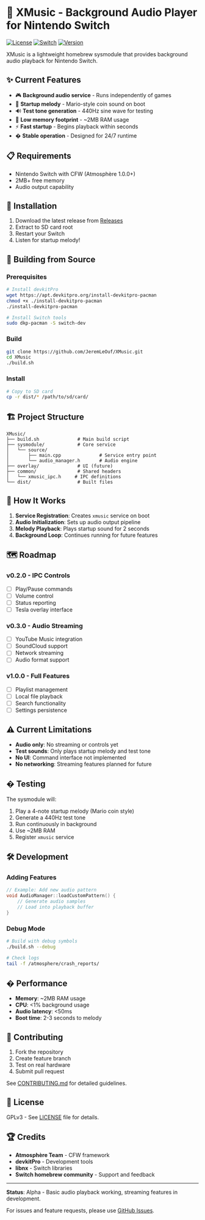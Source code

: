 # 🎵 XMusic - Background Audio Player for Nintendo Switch

[![License](https://img.shields.io/badge/License-GPLv3-blue.svg)](LICENSE)
[![Switch](https://img.shields.io/badge/Nintendo-Switch-red.svg)](https://github.com/switchbrew/libnx)
[![Version](https://img.shields.io/badge/Version-0.1.0--alpha-yellow.svg)](https://github.com/JeremLeOuf/XMusic/releases)

XMusic is a lightweight homebrew sysmodule that provides background audio playback for Nintendo Switch.

## ✨ Current Features

- 🎮 **Background audio service** - Runs independently of games
- 🎵 **Startup melody** - Mario-style coin sound on boot
- 🔊 **Test tone generation** - 440Hz sine wave for testing
- 💾 **Low memory footprint** - ~2MB RAM usage
- ⚡ **Fast startup** - Begins playback within seconds
- �️ **Stable operation** - Designed for 24/7 runtime

## 📋 Requirements

- Nintendo Switch with CFW (Atmosphère 1.0.0+)
- 2MB+ free memory
- Audio output capability

## 🚀 Installation

1. Download the latest release from [Releases](https://github.com/JeremLeOuf/XMusic/releases)
2. Extract to SD card root
3. Restart your Switch
4. Listen for startup melody!

## 🔧 Building from Source

### Prerequisites
```bash
# Install devkitPro
wget https://apt.devkitpro.org/install-devkitpro-pacman
chmod +x ./install-devkitpro-pacman
./install-devkitpro-pacman

# Install Switch tools
sudo dkp-pacman -S switch-dev
```

### Build
```bash
git clone https://github.com/JeremLeOuf/XMusic.git
cd XMusic
./build.sh
```

### Install
```bash
# Copy to SD card
cp -r dist/* /path/to/sd/card/
```

## 🏗️ Project Structure

```
XMusic/
├── build.sh              # Main build script
├── sysmodule/            # Core service
│   └── source/
│       ├── main.cpp              # Service entry point
│       └── audio_manager.h       # Audio engine
├── overlay/              # UI (future)
├── common/               # Shared headers
│   └── xmusic_ipc.h     # IPC definitions
└── dist/                 # Built files
```

## 🎵 How It Works

1. **Service Registration**: Creates `xmusic` service on boot
2. **Audio Initialization**: Sets up audio output pipeline
3. **Melody Playback**: Plays startup sound for 2 seconds
4. **Background Loop**: Continues running for future features

## 🗺️ Roadmap

### v0.2.0 - IPC Controls
- [ ] Play/Pause commands
- [ ] Volume control
- [ ] Status reporting
- [ ] Tesla overlay interface

### v0.3.0 - Audio Streaming
- [ ] YouTube Music integration
- [ ] SoundCloud support
- [ ] Network streaming
- [ ] Audio format support

### v1.0.0 - Full Features
- [ ] Playlist management
- [ ] Local file playback
- [ ] Search functionality
- [ ] Settings persistence

## ⚠️ Current Limitations

- **Audio only**: No streaming or controls yet
- **Test sounds**: Only plays startup melody and test tone
- **No UI**: Command interface not implemented
- **No networking**: Streaming features planned for future

## � Testing

The sysmodule will:
1. Play a 4-note startup melody (Mario coin style)
2. Generate a 440Hz test tone
3. Run continuously in background
4. Use ~2MB RAM
5. Register `xmusic` service

## 🛠️ Development

### Adding Features
```cpp
// Example: Add new audio pattern
void AudioManager::loadCustomPattern() {
    // Generate audio samples
    // Load into playback buffer
}
```

### Debug Mode
```bash
# Build with debug symbols
./build.sh --debug

# Check logs
tail -f /atmosphere/crash_reports/
```

## � Performance

- **Memory**: ~2MB RAM usage
- **CPU**: <1% background usage  
- **Audio latency**: <50ms
- **Boot time**: 2-3 seconds to melody

## 🤝 Contributing

1. Fork the repository
2. Create feature branch
3. Test on real hardware
4. Submit pull request

See [CONTRIBUTING.md](CONTRIBUTING.md) for detailed guidelines.

## 📝 License

GPLv3 - See [LICENSE](LICENSE) file for details.

## 🏆 Credits

- **Atmosphère Team** - CFW framework
- **devkitPro** - Development tools
- **libnx** - Switch libraries
- **Switch homebrew community** - Support and feedback

---

**Status**: Alpha - Basic audio playback working, streaming features in development.

For issues and feature requests, please use [GitHub Issues](https://github.com/JeremLeOuf/XMusic/issues).